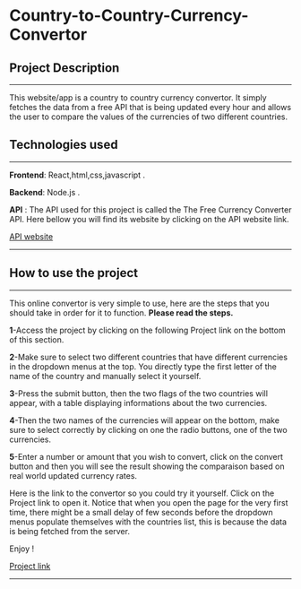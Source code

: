 # Country-to-Country-Currency-Convertor

<!-- Headings -->
## Project Description 
___

This website/app is a country to country currency 
convertor. It simply fetches the data from a free API that is being updated every hour and allows the user to compare the values of the currencies of two different countries. 



## Technologies used
___

**Frontend**:  React,html,css,javascript .

**Backend**: Node.js .

**API** : The API used for this project is called the
The Free Currency Converter API. Here bellow you will find its website by clicking on the API website link.

[API website](https://free.currencyconverterapi.com/)

___

## How to use the project
___
This online convertor is very simple to use, here are the steps that you should take in order for it to function. **Please read the steps.**

**1**-Access the project by clicking on the following Project link on the bottom of this section.

**2**-Make sure to select two different countries that have different currencies in the dropdown menus at the top. You directly type the first letter of the name of the country and manually select it yourself.

**3**-Press the submit button, then the two flags of the two countries will appear, with a table displaying informations about the two currencies.

**4**-Then the two names of the currencies will appear on the bottom, make sure to select correctly by clicking on one the radio buttons, one of the two currencies.

**5**-Enter a number or amount that you wish to convert, click on the convert button and then you will see the result showing the comparaison based on real world updated currency rates.


Here is the link to the convertor so you could try it yourself. Click on the Project link to open it. Notice that when you open the page for the very first time, there might
be a small delay of few seconds before the dropdown menus populate themselves with the countries list, this is because the data is being fetched from the server.

Enjoy !

[Project link](https://kouadri-maamar-server.herokuapp.com/)



___

